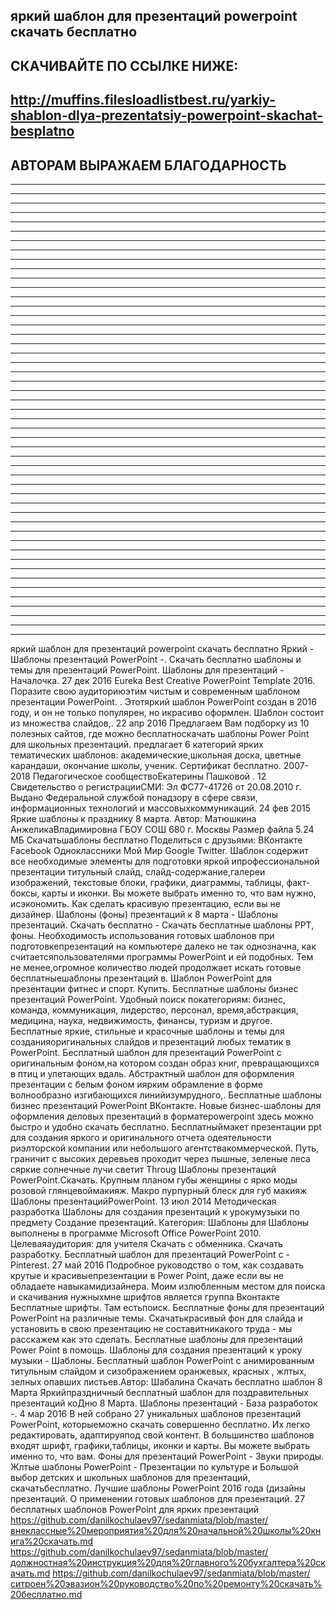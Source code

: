 яркий шаблон для презентаций powerpoint скачать бесплатно
--------------------------------------------------
СКАЧИВАЙТЕ ПО ССЫЛКЕ НИЖЕ:
--------------------------------------------------
http://muffins.filesloadlistbest.ru/yarkiy-shablon-dlya-prezentatsiy-powerpoint-skachat-besplatno
--------------------------------------------------
АВТОРАМ ВЫРАЖАЕМ БЛАГОДАРНОСТЬ
--------------------------------------------------
--------------------------------------------------
--------------------------------------------------
--------------------------------------------------
--------------------------------------------------
--------------------------------------------------
--------------------------------------------------
--------------------------------------------------
--------------------------------------------------
--------------------------------------------------
--------------------------------------------------
--------------------------------------------------
--------------------------------------------------
--------------------------------------------------
--------------------------------------------------
--------------------------------------------------
--------------------------------------------------
--------------------------------------------------
--------------------------------------------------
--------------------------------------------------
--------------------------------------------------
--------------------------------------------------
--------------------------------------------------
--------------------------------------------------
--------------------------------------------------
--------------------------------------------------
--------------------------------------------------
--------------------------------------------------
--------------------------------------------------
--------------------------------------------------
--------------------------------------------------
--------------------------------------------------
--------------------------------------------------
--------------------------------------------------
--------------------------------------------------
--------------------------------------------------
--------------------------------------------------
--------------------------------------------------
--------------------------------------------------
--------------------------------------------------
--------------------------------------------------
--------------------------------------------------
--------------------------------------------------
--------------------------------------------------
--------------------------------------------------
--------------------------------------------------
--------------------------------------------------
--------------------------------------------------
--------------------------------------------------
--------------------------------------------------
яркий шаблон для презентаций powerpoint скачать бесплатно Яркий - Шаблоны презентаций PowerPoint -. Скачать бесплатно шаблоны и темы для презентаций PowerPoint. Шаблоны для презентаций - Началочка. 27 дек 2016  Eureka Best Creative PowerPoint Template 2016. Поразите свою аудиториюэтим чистым и современным шаблоном презентации PowerPoint. . Этотяркий шаблон PowerPoint создан в 2016 году, и он не только популярен, но икрасиво оформлен. Шаблон состоит из множества слайдов,. 22 апр 2016  Предлагаем Вам подборку из 10 полезных сайтов, где можно бесплатноскачать шаблоны Power Point для школьных презентаций.  предлагает 6 категорий ярких тематических шаблонов: академические,школьная доска, цветные карандаши, окончание школы, ученик. Сертификат  бесплатно. 2007-2018 Педагогическое сообществоЕкатерины Пашковой  . 12 Свидетельство о регистрацииСМИ: Эл ФС77-41726 от 20.08.2010 г. Выдано Федеральной службой понадзору в сфере связи, информационных технологий и массовыхкоммуникаций. 24 фев 2015  Яркие шаблоны к празднику 8 марта. Автор: Матюшкина АнжеликаВладимировна ГБОУ СОШ  680 г. Москвы Размер файла 5.24 МБ Скачатьшаблоны бесплатно  Поделиться с друзьями: ВКонтакте  Facebook Одноклассники  Мой Мир  Google  Twitter. Шаблон содержит все необходимые элементы для подготовки яркой ипрофессиональной презентации  титульный слайд, слайд-содержание,галереи изображений, текстовые блоки, графики, диаграммы, таблицы, факт-боксы, карты и иконки. Вы можете выбрать именно то, что вам нужно, исэкономить. Как сделать красивую презентацию, если вы не дизайнер. Шаблоны (фоны) презентаций к 8 марта - Шаблоны презентаций. Скачать бесплатно - Скачать бесплатные шаблоны PPT, фоны. Необходимость использования готовых шаблонов при подготовкепрезентаций на компьютере далеко не так однозначна, как считаетсяпользователями программы PowerPoint и ей подобных. Тем не менее,огромное количество людей продолжает искать готовые бесплатныешаблоны презентаций в. Шаблон PowerPoint для презентации фитнес и спорт. Купить. Бесплатные шаблоны бизнес презентаций PowerPoint. Удобный поиск покатегориям: бизнес, команда, коммуникация, лидерство, персонал, время,абстракция, медицина, наука, недвижимость, финансы, туризм и другое. Бесплатные яркие, стильные и красочные шаблоны и темы для созданияоригинальных слайдов и презентаций любых тематик в PowerPoint.
Бесплатный шаблон для презентаций PowerPoint с оригинальным фоном,на котором создан образ книг, превращающихся в птиц и улетающих вдаль. Абстрактный шаблон для оформления презентации с белым фоном иярким обрамление в форме волнообразно изгибающихся линийизумрудного,. Бесплатные шаблоны бизнес презентаций PowerPoint  ВКонтакте. Новые бизнес-шаблоны для оформления деловых презентаций в форматеpowerpoint здесь можно быстро и удобно скачать бесплатно.  Бесплатныймакет презентации ppt для создания яркого и оригинального отчета одеятельности риэлторской компании или небольшого агентствакоммерческой. Путь, граничит с высоких деревьев проходит через пышные, зеленые леса сяркие солнечные лучи светит Throug Шаблоны презентаций PowerPoint.Скачать. Крупным планом губы женщины с ярко моды розовой глянцевоймакияж. Макро пурпурный блеск для губ макияж Шаблоны презентацийPowerPoint. 13 июл 2014  Методическая разработка Шаблоны для создания презентаций к урокумузыки по предмету Создание презентаций. Категория: Шаблоны для Шаблоны выполнены в программе Microsoft Office PowerPoint 2010. Целеваяаудитория: для учителя  Скачать с обменника. Скачать разработку. Бесплатный шаблон для презентаций PowerPoint с  - Pinterest. 27 май 2016  Подробное руководство о том, как создавать крутые и красивыепрезентации в Power Point, даже если вы не обладаете навыкамидизайнера.  Моим излюбленным местом для поиска и скачивания нужныхмне шрифтов является группа Вконтакте Бесплатные шрифты. Там естьпоиск. Бесплатные фоны для презентаций PowerPoint на различные темы. Скачатькрасивый фон для слайда и установить в свою презентацию не составитникакого труда - мы расскажем как это сделать. Бесплатные шаблоны для презентаций Power Point в помощь. Шаблоны для создания презентаций к уроку музыки - Шаблоны. Бесплатный шаблон PowerPoint с анимированным титульным слайдом и сизображением оранжевых, красных , жлтых, зелных опавших листьев.Автор: Шабалина  Скачать бесплатно шаблон 8 Марта  Яркийпраздничный бесплатный шаблон для поздравительных презентаций коДню 8 Марта. Шаблоны презентаций - База разработок  -. 4 мар 2016  В ней собрано 27 уникальных шаблонов презентаций PowerPoint, которыеможно скачать совершенно бесплатно. Их легко редактировать, адаптируяпод свой контент. В большинство шаблонов входят шрифт, графики,таблицы, иконки и карты. Вы можете выбрать именно то, что вам. Фоны для презентаций PowerPoint - Звуки природы. Жлтые шаблоны PowerPoint - Презентации по культуре и
Большой выбор детских и школьных шаблонов для презентаций, скачатьбесплатно. Лучшие шаблоны PowerPoint 2016 года (дизайны презентаций. О применении готовых шаблонов для презентаций. 27 бесплатных шаблонов PowerPoint для ярких презентаций
https://github.com/danilkochulaev97/sedanmiata/blob/master/внеклассные%20мероприятия%20для%20начальной%20школы%20книга%20скачать.md
https://github.com/danilkochulaev97/sedanmiata/blob/master/должностная%20инструкция%20для%20главного%20бухгалтера%20скачать.md
https://github.com/danilkochulaev97/sedanmiata/blob/master/ситроен%20эвазион%20руководство%20по%20ремонту%20скачать%20бесплатно.md